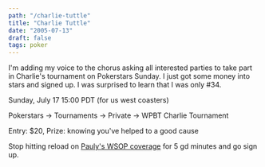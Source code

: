 ```yaml
---
path: "/charlie-tuttle"
title: "Charlie Tuttle"
date: "2005-07-13"
draft: false
tags: poker
---
```


I'm adding my voice to the chorus asking all interested parties to take part in Charlie's tournament on Pokerstars Sunday. I just got some money into stars and signed up. I was surprised to learn that I was only #34.

Sunday, July 17 15:00 PDT (for us west coasters)

Pokerstars -&gt; Tournaments -&gt; Private -&gt; WPBT Charlie Tournament

Entry: $20, Prize: knowing you've helped to a good cause

Stop hitting reload on <a href="http://taoofpoker.blogspot.com">Pauly's WSOP coverage</a> for 5 gd minutes and go sign up.
